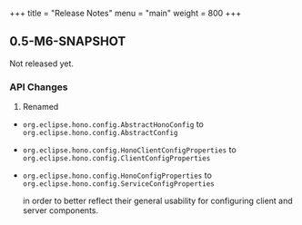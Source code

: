 +++
title = "Release Notes"
menu = "main"
weight = 800
+++

## 0.5-M6-SNAPSHOT

Not released yet.

### API Changes

1. Renamed 

  * `org.eclipse.hono.config.AbstractHonoConfig` to `org.eclipse.hono.config.AbstractConfig`
  * `org.eclipse.hono.config.HonoClientConfigProperties` to `org.eclipse.hono.config.ClientConfigProperties`
  * `org.eclipse.hono.config.HonoConfigProperties` to `org.eclipse.hono.config.ServiceConfigProperties`

    in order to better reflect their general usability for configuring client and server components.
